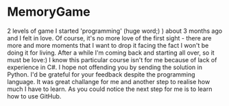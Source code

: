 # MemoryGame
2 levels of game
I started 'programming' (huge word;) ) about 3 months ago and I felt in love. Of course, it's no more love of the first sight - there are more and more moments that I want to drop it
 facing the fact I won't be doing it for living. After a while I'm coming back and starting all over, so it must be love:) I know this particular course isn't for me because of lack
 of experience in C#. I hope not offending you by sending the solution in Python. I'd be grateful for your feedback despite the programming language. It was great challange for me and
 another step to realise how much I have to learn. As you could notice the next step for me is to learn how to use GitHub.
